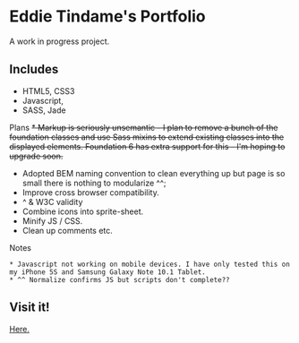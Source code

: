 # Eddie Tindame's Portfolio

A work in progress project.

## Includes

  * HTML5, CSS3
  * Javascript, 
  * SASS, Jade

Plans
~~* Markup is seriously unsemantic - I plan to remove a bunch of the foundation classes and use Sass mixins to extend existing classes into the displayed elements. Foundation 6 has extra support for this - I'm hoping to upgrade soon.~~
* Adopted BEM naming convention to clean everything up but page is so small there is nothing to modularize ^^;
* Improve cross browser compatibility.
*  ^ & W3C validity
* Combine icons into sprite-sheet.
* Minify JS / CSS.
* Clean up comments etc.

Notes
```
* Javascript not working on mobile devices. I have only tested this on my iPhone 5S and Samsung Galaxy Note 10.1 Tablet.
* ^^ Normalize confirms JS but scripts don't complete??
```
## Visit it!
[Here.](https://eddietindame.github.io)

